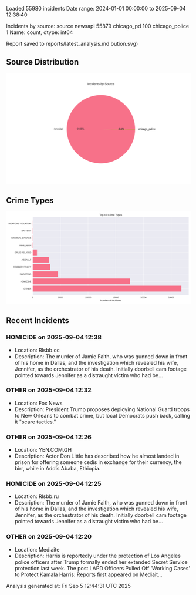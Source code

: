 
Loaded 55980 incidents
Date range: 2024-01-01 00:00:00 to 2025-09-04 12:38:40

Incidents by source:
source
newsapi           55879
chicago_pd          100
chicago_police        1
Name: count, dtype: int64

Report saved to reports/latest_analysis.md
bution.svg)

## Source Distribution
![Source Distribution](images/source_distribution.svg)

## Crime Types
![Crime Types](images/crime_types.svg)

## Recent Incidents

### HOMICIDE on 2025-09-04 12:38
- Location: Rlsbb.cc
- Description: The murder of Jamie Faith, who was gunned down in front of his home in Dallas, and the investigation which revealed his wife, Jennifer, as the orchestrator of his death. Initially doorbell cam footage pointed towards Jennifer as a distraught victim who had be…


### OTHER on 2025-09-04 12:32
- Location: Fox News
- Description: President Trump proposes deploying National Guard troops to New Orleans to combat crime, but local Democrats push back, calling it "scare tactics."


### OTHER on 2025-09-04 12:26
- Location: YEN.COM.GH
- Description: Actor Don Little has described how he almost landed in prison for offering someone cedis in exchange for their currency, the birr, while in Addis Ababa, Ethiopia.


### HOMICIDE on 2025-09-04 12:25
- Location: Rlsbb.ru
- Description: The murder of Jamie Faith, who was gunned down in front of his home in Dallas, and the investigation which revealed his wife, Jennifer, as the orchestrator of his death. Initially doorbell cam footage pointed towards Jennifer as a distraught victim who had be…


### OTHER on 2025-09-04 12:20
- Location: Mediaite
- Description: Harris is reportedly under the protection of Los Angeles police officers after Trump formally ended her extended Secret Service protection last week.
The post LAPD Officers Pulled Off ‘Working Cases’ to Protect Kamala Harris: Reports first appeared on Mediait…

Analysis generated at: Fri Sep  5 12:44:31 UTC 2025
